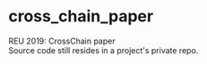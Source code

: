 # cross_chain_paper
REU 2019: CrossChain paper  
Source code still resides in a project's private repo.  
